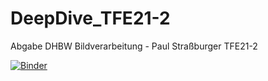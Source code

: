 # DeepDive_TFE21-2
Abgabe DHBW Bildverarbeitung - Paul Straßburger TFE21-2

[![Binder](https://mybinder.org/badge_logo.svg)](https://mybinder.org/v2/gh/PaulPxl/DeepDive_TFE21-2/main?labpath=pixel.ipynb)
